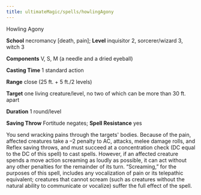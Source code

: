 ```yaml
---
title: ultimateMagic/spells/howlingAgony
---
```

Howling Agony

**School** necromancy [death, pain]; **Level** inquisitor 2, sorcerer/wizard 3, witch 3

**Components** V, S, M (a needle and a dried eyeball)

**Casting Time** 1 standard action

**Range** close (25 ft. + 5 ft./2 levels)

**Target** one living creature/level, no two of which can be more than 30 ft. apart

**Duration** 1 round/level

**Saving Throw** Fortitude negates; **Spell Resistance** yes

You send wracking pains through the targets' bodies. Because of the pain, affected creatures take a –2 penalty to AC, attacks, melee damage rolls, and Reflex saving throws, and must succeed at a concentration check (DC equal to the DC of this spell) to cast spells. However, if an affected creature spends a move action screaming as loudly as possible, it can act without any other penalties for the remainder of its turn. “Screaming,” for the purposes of this spell, includes any vocalization of pain or its telepathic equivalent; creatures that cannot scream (such as creatures without the natural ability to communicate or vocalize) suffer the full effect of the spell.

